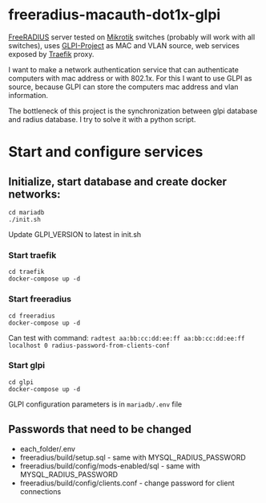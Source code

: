 # freeradius-macauth-dot1x-glpi
[FreeRADIUS](https://freeradius.org/) server tested on [Mikrotik](https://mikrotik.com/) switches (probably will work with all switches), uses [GLPI-Project](https://glpi-project.org/) as MAC and VLAN source, web services exposed by [Traefik](https://traefik.io/) proxy.

I want to make a network authentication service that can authenticate computers with mac address or with 802.1x. For this I want to use GLPI as source, because GLPI can store the computers mac address and vlan information.

The bottleneck of this project is the synchronization between glpi database and radius database. I try to solve it with a python script.

# Start and configure services

## Initialize, start database and create docker networks:

```
cd mariadb
./init.sh
```
Update GLPI_VERSION to latest in init.sh

### Start traefik
```
cd traefik
docker-compose up -d
```

### Start freeradius
```
cd freeradius
docker-compose up -d
```
Can test with command: `radtest aa:bb:cc:dd:ee:ff aa:bb:cc:dd:ee:ff localhost 0 radius-password-from-clients-conf`

### Start glpi
```
cd glpi
docker-compose up -d
```
GLPI configuration parameters is in `mariadb/.env` file

## Passwords that need to be changed
 - each_folder/.env
 - freeradius/build/setup.sql - same with MYSQL_RADIUS_PASSWORD
 - freeradius/build/config/mods-enabled/sql - same with MYSQL_RADIUS_PASSWORD
 - freeradius/build/config/clients.conf - change password for client connections
